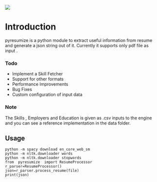 
![](https://github.com/karthagokul/pyresumize/blob/main/logo.png)

# Introduction
pyresumize is a python module to extract useful information from resume and generate a json string out of it. Currently it supports only pdf file as input . 

### Todo
* Implement a Skill Fetcher
* Support for other formats
* Performance Improvements
* Bug Fixes
* Custom configuration of input data
### Note
The Skills , Employers and Education is given as .csv inputs to the engine and you can see a reference implementation in the data folder.

## Usage
    python -m spacy download en_core_web_sm
    python -m nltk.downloader words
    python -m nltk.downloader stopwords
    from  pyresumize  import ResumeProcessor
    r_parser=ResumeProcessor()
    json=r_parser.process_resume(file)
    print(json)

